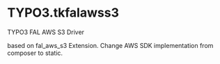 TYPO3.tkfalawss3
================

TYPO3 FAL AWS S3 Driver

based on fal_aws_s3 Extension. Change AWS SDK implementation from composer to static.
